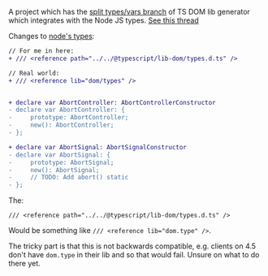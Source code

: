A project which has the [split types/vars branch](https://github.com/orta/orta-types-web-globals/blob/master/README.md) of TS DOM lib generator which integrates with the Node JS types. [See this thread](https://github.com/microsoft/TypeScript/issues/43972#issuecomment-986887338)

Changes to [node's types](node_modules/@types/node/globals.d.ts):

```diff
// For me in here:
+ /// <reference path="../../@typescript/lib-dom/types.d.ts" />

// Real world:
+ /// <reference lib="dom/types" />


+ declare var AbortController: AbortControllerConstructor
- declare var AbortController: {
-     prototype: AbortController;
-     new(): AbortController;
- };

+ declare var AbortSignal: AbortSignalConstructor
- declare var AbortSignal: {
-     prototype: AbortSignal;
-     new(): AbortSignal;
-     // TODO: Add abort() static
- };
```

The: 
```
/// <reference path="../../@typescript/lib-dom/types.d.ts" />
```

Would be something like `/// <reference lib="dom.type" />`.

The tricky part is that this is not backwards compatible, e.g. clients on 4.5 don't have `dom.type` in their lib and so that would fail. Unsure on what to do there yet.
